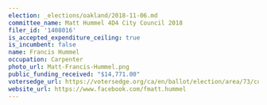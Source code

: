 ```yaml
---
election: _elections/oakland/2018-11-06.md
committee_name: Matt Hummel 4D4 City Council 2018
filer_id: '1408016'
is_accepted_expenditure_ceiling: true
is_incumbent: false
name: Francis Hummel
occupation: Carpenter
photo_url: Matt-Francis-Hummel.png
public_funding_received: "$14,771.00"
votersedge_url: https://votersedge.org/ca/en/ballot/election/area/73/contests/contest/17340/candidate/139757?&county=alameda%20county&election_authority_id=1
website_url: https://www.facebook.com/fmatt.hummel
---
```

